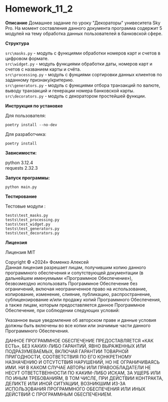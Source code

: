 # Homework_11_2

**Описание**
Домашнее задание по уроку "Декораторы" унивеситета Sky Pro.
На момент составления данного документа программа содержит 5 модулей на тему обработка данных пользователей в банковской сфере.


**Структура**

 `src\masks.py` - модуль с функциями обработки номеров карт и счетов в цифровом формате.  
 `src\widget.py` - модуль функциями обработки даты, номеров карт и счетов с названием карты и счёта.  
 `src\processing.py` - модуль с фунциями сортировки данных клиентов по заданному признаку/критерию.  
 `src\generators.py` - модуль с функциями отбора транзакций по валюте, выводу транзакций и генерации номера банковской карты.  
 `src\decorators.py` - модуль с декоратором простейшей функции.

**Инструкция по установке**

Для пользователя:

`poetry install --no-dev`

Для разработчика:

`poetry install`

**Зависимости:**

 python 3.12.4  
 requests 2.32.3

**Запуск программы:**

`python main.py`

**Тестирование**

 Тестовые модули :

  `tests\test_masks.py`  
  `tests\test_processing.py`  
  `tasts\test_widget.py`  
  `tests\test_generators.py`  
  `tests\test_decorators.py`
  

**Лицензия**

Лицензия MIT

Copyright © «2024» Фоменко Алексей  
Данная лицензия разрешает лицам, получившим копию данного программного обеспечения и сопутствующей документации (в дальнейшем именуемыми «Программное Обеспечение»), безвозмездно использовать Программное Обеспечение без ограничений, включая неограниченное право на использование, копирование, изменение, слияние, публикацию, распространение, сублицензирование и/или продажу копий Программного Обеспечения, а также лицам, которым предоставляется данное Программное Обеспечение, при соблюдении следующих условий:

Указанное выше уведомление об авторском праве и данные условия должны быть включены во все копии или значимые части данного Программного Обеспечения.

ДАННОЕ ПРОГРАММНОЕ ОБЕСПЕЧЕНИЕ ПРЕДОСТАВЛЯЕТСЯ «КАК ЕСТЬ», БЕЗ КАКИХ-ЛИБО ГАРАНТИЙ, ЯВНО ВЫРАЖЕННЫХ ИЛИ ПОДРАЗУМЕВАЕМЫХ, ВКЛЮЧАЯ ГАРАНТИИ ТОВАРНОЙ ПРИГОДНОСТИ, СООТВЕТСТВИЯ ПО ЕГО КОНКРЕТНОМУ НАЗНАЧЕНИЮ И ОТСУТСТВИЯ НАРУШЕНИЙ, НО НЕ ОГРАНИЧИВАЯСЬ ИМИ. НИ В КАКОМ СЛУЧАЕ АВТОРЫ ИЛИ ПРАВООБЛАДАТЕЛИ НЕ НЕСУТ ОТВЕТСТВЕННОСТИ ПО КАКИМ-ЛИБО ИСКАМ, ЗА УЩЕРБ ИЛИ ПО ИНЫМ ТРЕБОВАНИЯМ, В ТОМ ЧИСЛЕ, ПРИ ДЕЙСТВИИ КОНТРАКТА, ДЕЛИКТЕ ИЛИ ИНОЙ СИТУАЦИИ, ВОЗНИКШИМ ИЗ-ЗА ИСПОЛЬЗОВАНИЯ ПРОГРАММНОГО ОБЕСПЕЧЕНИЯ ИЛИ ИНЫХ ДЕЙСТВИЙ С ПРОГРАММНЫМ ОБЕСПЕЧЕНИЕМ.
